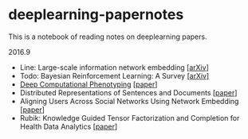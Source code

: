 # deeplearning-papernotes

This is a notebook of reading notes on deeplearning papers.

2016.9
- Line: Large-scale information network embedding [[arXiv](http://arxiv.org/abs/1503.03578)]
- Todo: Bayesian Reinforcement Learning: A Survey [[arXiv](http://arxiv.org/abs/1609.04436)]
- [Deep Computational Phenotyping](/notes/deep-computational-phenotyping.md) [[paper](http://www-scf.usc.edu/~zche/papers/kdd2015.pdf)]
- Distributed Representations of Sentences and Documents [[paper](http://www.jmlr.org/proceedings/papers/v32/le14.pdf)]
- Aligning Users Across Social Networks Using Network Embedding [[paper](http://www.ijcai.org/Proceedings/16/Papers/254.pdf)]
- Rubik: Knowledge Guided Tensor Factorization and Completion for Health Data Analytics [[paper](http://www.cc.gatech.edu/~ywang/papers/rubik.pdf)]
